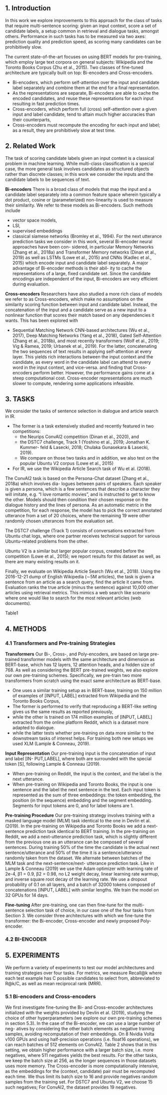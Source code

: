 ## 1. Introduction

In this work we explore improvements to this approach for the class of tasks that require multi-sentence scoring: given an input context, score a set of candidate labels, a setup common in retrieval and dialogue tasks, amongst others. 
Performance in such tasks has to be measured via two axes: prediction quality and prediction speed, as scoring many candidates can be prohibitively slow.

The current state-of-the-art focuses on using BERT models for pre-training, which employ large text corpora on general subjects: Wikipedia and the Toronto Books Corpus (Zhu et al., 2015). 
Two classes of fine-tuned architecture are typically built on top: Bi-encoders and Cross-encoders. 
- Bi-encoders, which perform self-attention over the input and candidate label separately and combine them at the end for a final representation. 
- As the representations are separate, Bi-encoders are able to cache the encoded candidates, and reuse these representations for each input resulting in fast prediction times.
- Cross-encoders, which perform full (cross) self-attention over a given input and label candidate, tend to attain much higher accuracies than their counterparts, 
- Cross-encoders must recompute the encoding for each input and label; as a result, they are prohibitively slow at test time.

## 2. Related Work

The task of scoring candidate labels given an input context is a classical problem in machine learning. While multi-class classification is a special case, the more general task involves candidates as structured objects rather than discrete classes; in this work we consider the inputs and the candidate labels to be sequences of text.

**Bi-encoders**
There is a broad class of models that map the input and a candidate label separately into a common feature space wherein typically a dot product, cosine or (parameterized) non-linearity is used to measure their similarity. We refer to these models as Bi-encoders. Such methods include 
- vector space models, 
- LSI, 
- supervised embeddings 
- classical siamese networks (Bromley et al., 1994). For the next utterance prediction tasks we consider in this work, several Bi-encoder neural approaches have been con- sidered, in particular Memory Networks (Zhang et al., 2018a) and Transformer Memory networks (Dinan et al., 2019) as well as LSTMs (Lowe et al., 2015) and CNNs (Kadlec et al., 2015) which encode input and candidate label separately. 
A major advantage of Bi-encoder methods is their abil- ity to cache the representations of a large, fixed candidate set. Since the candidate encodings are independent of the input, Bi-encoders are very efficient during evaluation.

**Cross-encoders**
Researchers have also studied a more rich class of models we refer to as Cross-encoders, which make no assumptions on the similarity scoring function between input and candidate label. Instead, the concatenation of the input and a candidate serve as a new input to a nonlinear function that scores their match based on any dependencies it wants. This has been explored with 
- Sequential Matching Network CNN-based architectures (Wu et al., 2017), Deep Matching Networks (Yang et al., 2018), Gated Self-Attention (Zhang et al., 2018b), and most recently transformers (Wolf et al., 2019; Vig & Ramea, 2019; Urbanek et al., 2019). For the latter, concatenating the two sequences of text results in applying self-attention at every layer. This yields rich interactions between the input context and the candidate, as every word in the candidate label can attend to every word in the input context, and vice-versa. 
and finding that Cross-encoders perform better. However, the performance gains come at a steep computational cost. Cross-encoder representations are much slower to compute, rendering some applications infeasible.

## 3. TASKS

We consider the tasks of sentence selection in dialogue and article search in IR. 
- The former is a task extensively studied and recently featured in two competitions: 
    - the Neurips ConvAI2 competition (Dinan et al., 2020), and
    - the DSTC7 challenge, Track 1 (Yoshino et al., 2019; Jonathan K. Kummer- feld & Lasecki, 2018; Chulaka Gunasekara & Lasecki, 2019). 
    - We compare on those two tasks and in addition, we also test on the popular Ubuntu V2 corpus (Lowe et al., 2015)
- For IR, we use the Wikipedia Article Search task of Wu et al. (2018).

The ConvAI2 task is based on the Persona-Chat dataset (Zhang et al., 2018a) which involves dia- logues between pairs of speakers. Each speaker is given a persona, which is a few sentences that describe a character they will imitate, e.g. “I love romantic movies”, and is instructed to get to know the other. Models should then condition their chosen response on the dialogue history and the lines of persona. As an automatic metric in the competition, for each response, the model has to pick the correct annotated utterance from a set of 20 choices, where the remaining 19 were other randomly chosen utterances from the evaluation set. 

The DSTC7 challenge (Track 1) consists of conversations extracted from Ubuntu chat logs, where one partner receives technical support for various Ubuntu-related problems from the other.

Ubuntu V2 is a similar but larger popular corpus, created before the competition (Lowe et al., 2015); we report results for this dataset as well, as there are many existing results on it.

Finally, we evaluate on Wikipedia Article Search (Wu et al., 2018). Using the 2016-12-21 dump of English Wikipedia (∼5M articles), the task is given a sentence from an article as a search query, find the article it came from. Evaluation ranks the true article (minus the sentence) against 10,000 other articles using retrieval metrics. This mimics a web search like scenario where one would like to search for the most relevant articles (web documents). 

Table1

## 4. METHODS

### 4.1 Transformers and Pre-training Strategies

**Transformers**
Our Bi-, Cross-, and Poly-encoders, are based on large pre-trained transformer models with the same architecture and dimension as BERT-base, which has 12 layers, 12 attention heads, and a hidden size of 768. 
As well as considering the BERT pre-trained weights, we also explore our own pre-training schemes. Specifically, we pre-train two more transformers from scratch using the exact same architecture as BERT-base. 
- One uses a similar training setup as in BERT-base, training on 150 million of examples of [INPUT, LABEL] extracted from Wikipedia and the Toronto Books Corpus, 
- The former is performed to verify that reproducing a BERT-like setting gives us the same results as reported previously, 
- while the other is trained on 174 million examples of [INPUT, LABEL] extracted from the online platform Reddit, which is a dataset more adapted to dialogue. 
- while the latter tests whether pre-training on data more similar to the downstream tasks of interest helps. 
For training both new setups we used XLM (Lample & Conneau, 2019).

**Input Representation**
Our pre-training input is the concatenation of input and label [IN- PUT,LABEL], where both are surrounded with the special token [S], following Lample & Conneau (2019). 
- When pre-training on Reddit, the input is the context, and the label is the next utterance. 
- When pre-training on Wikipedia and Toronto Books, the input is one sentence and the label the next sentence in the text. 
Each input token is represented as the sum of three embeddings: the token embedding, the position (in the sequence) embedding and the segment embedding. Segments for input tokens are 0, and for label tokens are 1.

**Pre-training Procedure**
Our pre-training strategy involves training with a masked language model (MLM) task identical to the one in Devlin et al. (2019). 
In the pre-training on Wikipedia and Toronto Books we add a next-sentence prediction task identical to BERT training. 
In the pre-training on Reddit, we add a next-utterance prediction task, which is slightly different from the previous one as an utterance can be composed of several sentences. During training 50% of the time the candidate is the actual next sentence/utterance and 50% of the time it is a sentence/utterance randomly taken from the dataset. We alternate between batches of the MLM task and the next-sentence/next- utterance prediction task. Like in Lample & Conneau (2019) we use the Adam optimizer with learning rate of 2e-4, β1 = 0.9, β2 = 0.98, no L2 weight decay, linear learning rate warmup, and inverse square root decay of the learning rate. We use a dropout probability of 0.1 on all layers, and a batch of 32000 tokens composed of concatenations [INPUT, LABEL] with similar lengths. We train the model on 32 GPUs for 14 days.

**Fine-tuning**
After pre-training, one can then fine-tune for the multi-sentence selection task of choice, in our case one of the four tasks from Section 3. We consider three architectures with which we fine-tune the transformer: the Bi-encoder, Cross-encoder and newly proposed Poly-encoder.

### 4.2 BI-ENCODER


## 5. EXPERIMENTS

We perform a variety of experiments to test our model architectures and training strategies over four tasks. For metrics, we measure Recall@k where each test example has C possible candidates to select from, abbreviated to R@k/C, as well as mean reciprocal rank (MRR).

### 5.1 Bi-encoders and Cross-encoders

We first investigate fine-tuning the Bi- and Cross-encoder architectures initialized with the weights provided by Devlin et al. (2019), studying the choice of other hyperparameters (we explore our own pre-training schemes in section 5.3). 
In the case of the Bi-encoder, we can use a large number of neg- atives by considering the other batch elements as negative training samples, avoiding recomputation of their embeddings. On 8 Nvidia Volta v100 GPUs and using half-precision operations (i.e. float16 operations), we can reach batches of 512 elements on ConvAI2. Table 2 shows that in this setting, we obtain higher performance with a larger batch size, i.e. more negatives, where 511 negatives yields the best results. For the other tasks, we keep the batch size at 256, as the longer sequences in those datasets uses more memory. 
The Cross-encoder is more computationally intensive, as the embeddings for the (context, candidate) pair must be recomputed each time. We thus limit its batch size to 16 and provide negatives random samples from the training set. For DSTC7 and Ubuntu V2, we choose 15 such negatives; For ConvAI2, the dataset provides 19 negatives.

